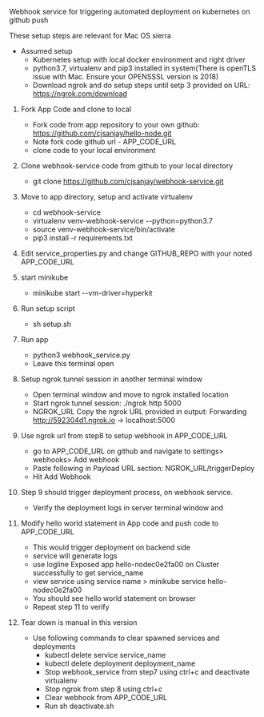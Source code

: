 Webhook service for triggering automated deployment on kubernetes on github push

These setup steps are relevant for Mac OS sierra
- Assumed setup
   - Kubernetes setup with local docker environment and right driver
   - python3.7, virtualenv and pip3 installed in system(There is openTLS issue with Mac. Ensure your OPENSSSL version is 2018)
   - Download ngrok and do setup steps until setp 3 provided on URL: https://ngrok.com/download

1. Fork App Code and clone to local
   - Fork code from app repository to your own github: https://github.com/cjsanjay/hello-node.git
   - Note fork code github url - APP_CODE_URL
   - clone code to your local environment

2. Clone webhook-service code from github to your local directory
   - git clone https://github.com/cjsanjay/webhook-service.git

3. Move to app directory, setup and activate virtualenv
   - cd webhook-service
   - virtualenv venv-webhook-service --python=python3.7
   - source venv-webhook-service/bin/activate
   - pip3 install -r requirements.txt

4. Edit service_properties.py and change GITHUB_REPO with your noted    
   APP_CODE_URL

5. start minikube
   - minikube start --vm-driver=hyperkit

6. Run setup script
   - sh setup.sh

7. Run app
   - python3 webhook_service.py
   - Leave this terminal open

8. Setup ngrok tunnel session in another terminal window
   - Open terminal window and move to ngrok installed location
   - Start ngrok tunnel session: ./ngrok http 5000
   - NGROK_URL Copy the ngrok URL provided in output: Forwarding http://592304d1.ngrok.io -> localhost:5000

9. Use ngrok url from step8 to setup webhook in APP_CODE_URL
   - go to APP_CODE_URL on github and navigate to settings> webhooks> Add webhook
   - Paste following in Payload URL section:
   NGROK_URL/triggerDeploy
   - Hit Add Webhook

10. Step 9 should trigger deployment process, on webhook service.
      - Verify the deployment logs in server terminal window and

11. Modify hello world statement in App code and push code to APP_CODE_URL
      - This would trigger deployment on backend side
      - service will generate logs
      - use logline Exposed app hello-nodec0e2fa00 on Cluster successfully to get service_name
      - view service using service name > minikube service hello-nodec0e2fa00
      - You should see hello world statement on browser
      - Repeat step 11 to verify

13. Tear down is manual in this version
      - Use following commands to clear spawned services and deployments
         - kubectl delete service service_name
         - kubectl delete deployment deployment_name
         - Stop webhook_service from step7 using ctrl+c and deactivate virtualenv
         - Stop ngrok from step 8 using ctrl+c
         - Clear webhook from APP_CODE_URL
         - Run sh deactivate.sh
